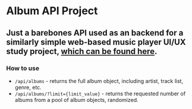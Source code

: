 # Album API Project

## Just a barebones API used as an backend for a similarly simple web-based music player UI/UX study project, [which can be found here]('https://github.com/charlesmartinreed/design-study-side-panel-ux').

### How to use

- `/api/albums` - returns the full album object, including artist, track list, genre, etc.
- `/api/albums/?limit={limit_value}` - returns the requested number of albums from a pool of album objects, randomized.
